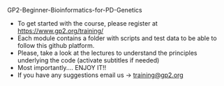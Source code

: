 GP2-Beginner-Bioinformatics-for-PD-Genetics

- To get started with the course, please register at https://www.gp2.org/training/
- Each module contains a folder with scripts and test data to be able to follow this github platform.
- Please, take a look at the lectures to understand the principles underlying the code (activate subtitles if needed)
- Most importantly.... ENJOY IT!! 
- If you have any suggestions email us -> training@gp2.org
